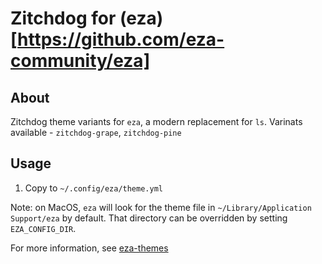 # Zitchdog for (eza)[https://github.com/eza-community/eza]

## About

Zitchdog theme variants for `eza`, a modern replacement for `ls`.
Varinats available - `zitchdog-grape`, `zitchdog-pine`

## Usage

1. Copy to `~/.config/eza/theme.yml`

Note: on MacOS, `eza` will look for the theme file in `~/Library/Application Support/eza` by default. That directory can be overridden by setting `EZA_CONFIG_DIR`.

For more information, see [eza-themes](https://github.com/eza-community/eza-themes)
